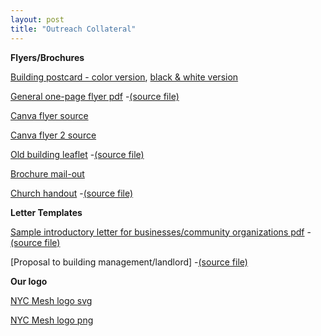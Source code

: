 ```yaml
---
layout: post
title: "Outreach Collateral"
---
```


**Flyers/Brochures**

[Building postcard - color version](flyer.jpg), [black & white version](flyer-bw.jpg)

[General one-page flyer pdf](leaflet-bw.pdf) -[(source file)](leaflet-rtfd.zip)

[Canva flyer source](https://www.canva.com/design/DACYK6N7KDg/B-S2_jlWRSAA5lwRH376Eg/edit)

[Canva flyer 2 source](https://www.canva.com/design/DACa3qsxrgw/4POR0AkHXhoBTjAb5PWfWA/edit)

[Old building leaflet](building-leaflet.pdf) -[(source file)](building-leaflet.rtfd.zip)

[Brochure mail-out](meshmail.pdf)

[Church handout](church.pdf) -[(source file)](https://docs.google.com/document/d/1duBRyzncVxuODrXyH7ooDki2LEmwcyuOtkZJjcC3loo/edit?usp=sharing)

**Letter Templates**

[Sample introductory letter for businesses/community organizations pdf](SiteSurveyLetter-Community-Template.pdf) -[(source file)](https://docs.google.com/document/d/1_BNWaigV6LNK3PMdgQ8bhw6EDUueLUpRGxrPGZjyl2o/edit?usp=sharing)

[Proposal to building management/landlord] -[(source file)](https://docs.google.com/document/d/1hmB5p-Zebi5frNimiwAoC7E-nAoWJGc49R2tNQW010Q/edit?usp=sharing)


**Our logo**

[NYC Mesh logo svg](logo.svg)

[NYC Mesh logo png](logo.png)
